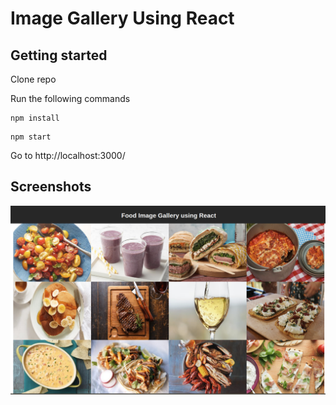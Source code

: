 # Image Gallery Using React

## Getting started
Clone repo

Run the following commands
```
npm install
```
```
npm start
```
Go to http://localhost:3000/

## Screenshots
<img src=public/app-screenshot.png>
